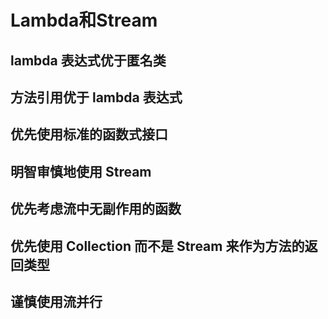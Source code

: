 # Lambda和Stream

## lambda 表达式优于匿名类



## 方法引用优于 lambda 表达式



## 优先使用标准的函数式接口



## 明智审慎地使用 Stream



## 优先考虑流中无副作用的函数



## 优先使用 Collection 而不是 Stream 来作为方法的返回类型



## 谨慎使用流并行



